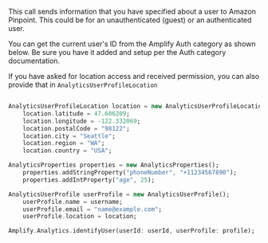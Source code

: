 This call sends information that you have specified about a user to Amazon Pinpoint. This could be for an unauthenticated (guest) or an authenticated user.

You can get the current user's ID from the Amplify Auth category as shown below. Be sure you have it added and setup per the Auth category documentation.

If you have asked for location access and received permission, you can also provide that in `AnalyticsUserProfileLocation`


```dart

AnalyticsUserProfileLocation location = new AnalyticsUserProfileLocation();
    location.latitude = 47.606209;
    location.longitude = -122.332069;
    location.postalCode = "98122";
    location.city = "Seattle";
    location.region = "WA";
    location.country = "USA";

AnalyticsProperties properties = new AnalyticsProperties();
    properties.addStringProperty("phoneNumber", "+11234567890"); 
    properties.addIntProperty("age", 25); 

AnalyticsUserProfile userProfile = new AnalyticsUserProfile();
    userProfile.name = username;
    userProfile.email = "name@example.com";
    userProfile.location = location; 

Amplify.Analytics.identifyUser(userId: userId, userProfile: profile);
```